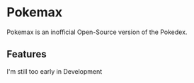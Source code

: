 # Pokemax

Pokemax is an inofficial Open-Source version of the Pokedex.

## Features

I'm still too early in Development

